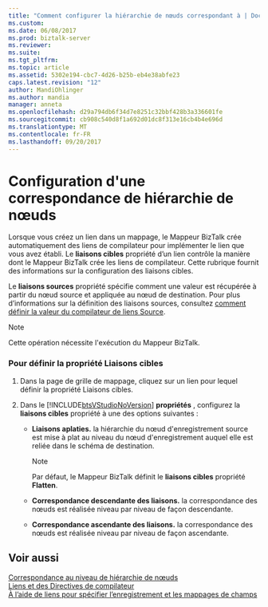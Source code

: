 ```yaml
---
title: "Comment configurer la hiérarchie de nœuds correspondant à | Documents Microsoft"
ms.custom: 
ms.date: 06/08/2017
ms.prod: biztalk-server
ms.reviewer: 
ms.suite: 
ms.tgt_pltfrm: 
ms.topic: article
ms.assetid: 5302e194-cbc7-4d26-b25b-eb4e38abfe23
caps.latest.revision: "12"
author: MandiOhlinger
ms.author: mandia
manager: anneta
ms.openlocfilehash: d29a794db6f34d7e8251c32bbf428b3a336601fe
ms.sourcegitcommit: cb908c540d8f1a692d01dc8f313e16cb4b4e696d
ms.translationtype: MT
ms.contentlocale: fr-FR
ms.lasthandoff: 09/20/2017
---
```

# <a name="how-to-configure-node-hierarchy-matching"></a>Configuration d'une correspondance de hiérarchie de nœuds
Lorsque vous créez un lien dans un mappage, le Mappeur BizTalk crée automatiquement des liens de compilateur pour implémenter le lien que vous avez établi. Le **liaisons cibles** propriété d’un lien contrôle la manière dont le Mappeur BizTalk crée les liens de compilateur. Cette rubrique fournit des informations sur la configuration des liaisons cibles.  
  
 Le **liaisons sources** propriété spécifie comment une valeur est récupérée à partir du nœud source et appliquée au nœud de destination. Pour plus d’informations sur la définition des liaisons sources, consultez [comment définir la valeur du compilateur de liens Source](../core/how-to-set-the-source-links-compiler-value.md).  
  
> [!NOTE]
>  Cette opération nécessite l'exécution du Mappeur BizTalk.  
  
### <a name="to-set-the-target-links-property"></a>Pour définir la propriété Liaisons cibles  
  
1.  Dans la page de grille de mappage, cliquez sur un lien pour lequel définir la propriété Liaisons cibles.  
  
2.  Dans le [!INCLUDE[btsVStudioNoVersion](../includes/btsvstudionoversion-md.md)] **propriétés** , configurez la **liaisons cibles** propriété à une des options suivantes :  
  
    -   **Liaisons aplaties.** la hiérarchie du nœud d'enregistrement source est mise à plat au niveau du nœud d'enregistrement auquel elle est reliée dans le schéma de destination.  
  
        > [!NOTE]
        >  Par défaut, le Mappeur BizTalk définit le **liaisons cibles** propriété **Flatten**.  
  
    -   **Correspondance descendante des liaisons.** la correspondance des nœuds est réalisée niveau par niveau de façon descendante.  
  
    -   **Correspondance ascendante des liaisons.** la correspondance des nœuds est réalisée niveau par niveau de façon ascendante.  
  
## <a name="see-also"></a>Voir aussi  
 [Correspondance au niveau de hiérarchie de nœuds](../core/node-hierarchy-level-matching.md)   
 [Liens et des Directives de compilateur](../core/compiler-directives-and-links.md)   
 [À l’aide de liens pour spécifier l’enregistrement et les mappages de champs](../core/using-links-to-specify-record-and-field-mappings.md)